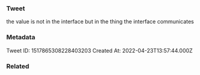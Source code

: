 ### Tweet
the value is not in the interface but in the thing the interface communicates

### Metadata
Tweet ID: 1517865308228403203
Created At: 2022-04-23T13:57:44.000Z

### Related

